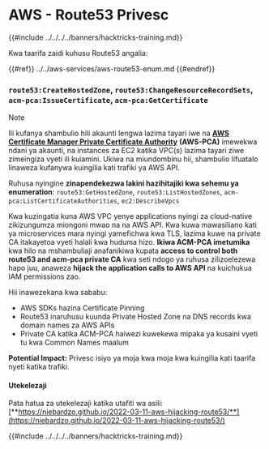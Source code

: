 # AWS - Route53 Privesc

{{#include ../../../../banners/hacktricks-training.md}}

Kwa taarifa zaidi kuhusu Route53 angalia:

{{#ref}}
../../aws-services/aws-route53-enum.md
{{#endref}}

### `route53:CreateHostedZone`, `route53:ChangeResourceRecordSets`, `acm-pca:IssueCertificate`, `acm-pca:GetCertificate`

> [!NOTE]
> Ili kufanya shambulio hili akaunti lengwa lazima tayari iwe na [**AWS Certificate Manager Private Certificate Authority**](https://aws.amazon.com/certificate-manager/private-certificate-authority/) **(AWS-PCA)** imewekwa ndani ya akaunti, na instances za EC2 katika VPC(s) lazima tayari ziwe zimeingiza vyeti ili kuiamini. Ukiwa na miundombinu hii, shambulio lifuatalo linaweza kufanywa kuingilia kati trafiki ya AWS API.

Ruhusa nyingine **zinapendekezwa lakini hazihitajiki kwa sehemu ya enumeration**: `route53:GetHostedZone`, `route53:ListHostedZones`, `acm-pca:ListCertificateAuthorities`, `ec2:DescribeVpcs`

Kwa kuzingatia kuna AWS VPC yenye applications nyingi za cloud-native zikizungumza miongoni mwao na na AWS API. Kwa kuwa mawasiliano kati ya microservices mara nyingi yamefichwa kwa TLS, lazima kuwe na private CA itakayetoa vyeti halali kwa huduma hizo. **Ikiwa ACM-PCA imetumika** kwa hilo na mshambuliaji anafanikiwa kupata **access to control both route53 and acm-pca private CA** kwa seti ndogo ya ruhusa zilizoelezewa hapo juu, anaweza **hijack the application calls to AWS API** na kuichukua IAM permissions zao.

Hii inawezekana kwa sababu:

- AWS SDKs hazina Certificate Pinning
- Route53 inaruhusu kuunda Private Hosted Zone na DNS records kwa domain names za AWS APIs
- Private CA katika ACM-PCA haiwezi kuwekewa mipaka ya kusaini vyeti tu kwa Common Names maalum

**Potential Impact:** Privesc isiyo ya moja kwa moja kwa kuingilia kati taarifa nyeti katika trafiki.

#### Utekelezaji <a href="#discovery" id="discovery"></a>

Pata hatua za utekelezaji katika utafiti wa asili: [**https://niebardzo.github.io/2022-03-11-aws-hijacking-route53/**](https://niebardzo.github.io/2022-03-11-aws-hijacking-route53/)

{{#include ../../../../banners/hacktricks-training.md}}

